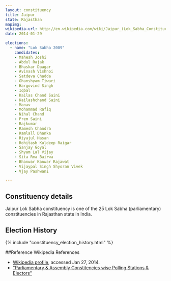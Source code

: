 ```yaml
---
layout: constituency
title: Jaipur
state: Rajasthan
mapimg: 
wikipedia-url: http://en.wikipedia.com/wiki/Jaipur_(Lok_Sabha_Constituency)
date: 2014-01-29

elections: 
  - name: "Lok Sabha 2009"
    candidates: 
    - Mahesh Joshi 
    - Abdul Rajak 
    - Bhaskar Daagar 
    - Avinash Vishnoi 
    - Satdeva Chadda 
    - Ghanshyam Tiwari 
    - Hargovind Singh 
    - Iqbal 
    - Kailas Chand Saini 
    - Kailashchand Saini 
    - Manav 
    - Mohammad Rafiq 
    - Nihal Chand 
    - Prem Saini 
    - Rajkumar 
    - Ramesh Chandra 
    - Ramlall Dhanka 
    - Riyajul Hasan 
    - Rohitash Kuldeep Raigar 
    - Sanjay Goyal 
    - Shyam Lal Vijay 
    - Sita Rma Bairwa 
    - Bhanwar Kanwar Rajawat 
    - Vijaypal Singh Shyoran Vivek 
    - Vjay Pashwani 

---
```

## Constituency details
Jaipur Lok Sabha constituency is one of the 25 Lok Sabha (parliamentary) constituencies in Rajasthan state in India.




## Election History
{% include "constituency_election_history.html" %}

##Reference
Wikipedia References
- [Wikipedia profile]({{page.profile.wikipedia}}), accessed Jan 27, 2014.
- ["Parliamentary & Assembly Constitencies wise Polling Stations & Electors"][wiki1]

[wiki1]: http://ceorajasthan.nic.in/PC-ACWISE-ELECTORS.pdf
